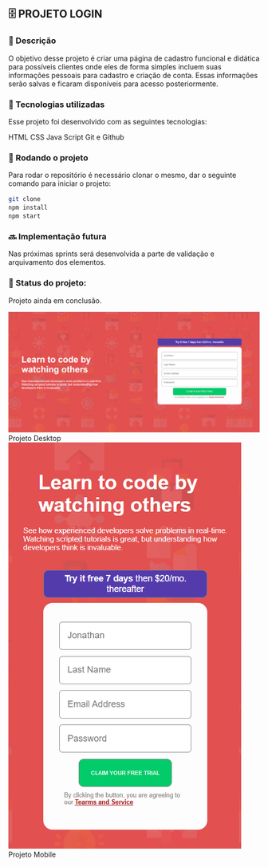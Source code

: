 <h2>🗄️ PROJETO LOGIN</h2>

<h3>📝 Descrição</h3>
O objetivo desse projeto é criar uma página de cadastro funcional e didática para possíveis clientes onde eles
de forma simples incluem suas informações pessoais para cadastro e criação de conta.
Essas informações serão salvas e ficaram disponíveis para acesso posteriormente.

<h3>🔧 Tecnologias utilizadas</h3>
Esse projeto foi desenvolvido com as seguintes tecnologias:

HTML
CSS
Java Script
Git e Github


<h3>🚀 Rodando o projeto</h3>
Para rodar o repositório é necessário clonar o mesmo, dar o seguinte comando para iniciar o projeto:

```bash
git clone
npm install
npm start
```

<h3>🔜 Implementação futura</h3>
Nas próximas sprints será desenvolvida a parte de validação e arquivamento dos elementos.

<h3>🎯 Status do projeto:</h3>

Projeto ainda em conclusão.

<img src=".github/Captura de tela 2023-10-02 154829.png" alt="desktop"/>
Projeto Desktop

<br>

<div id="readme">
    <img src=".github/Captura de tela 2023-10-02 163945.png" alt="mobile"/>
<div>
Projeto Mobile